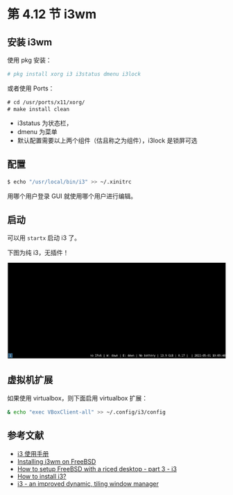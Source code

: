 # 第 4.12 节 i3wm

## 安装 i3wm

使用 pkg 安装：

```sh
# pkg install xorg i3 i3status dmenu i3lock
```

或者使用 Ports：

```
# cd /usr/ports/x11/xorg/
# make install clean
```

- i3status 为状态栏，
- dmenu 为菜单
- 默认配置需要以上两个组件（估且称之为组件），i3lock 是锁屏可选


## 配置

```sh
$ echo "/usr/local/bin/i3" >> ~/.xinitrc
```

用哪个用户登录 GUI 就使用哪个用户进行编辑。

## 启动

可以用 `startx` 启动 i3 了。

下图为纯 i3，无插件！

![i3 on freebsd](../.gitbook/assets/i3wm_preview.png)


## 虚拟机扩展

如果使用 virtualbox，则下面启用 virtualbox 扩展：

```sh
& echo "exec VBoxClient-all" >> ~/.config/i3/config
```

## 参考文献

- [i3 使用手册](https://www.freebsd.org/cgi/man.cgi?query=i3&apropos=0&sektion=1&manpath=freebsd-ports&format=html)
- [Installing i3wm on FreeBSD](http://bottlenix.wikidot.com/installing-i3wm)
- [How to setup FreeBSD with a riced desktop - part 3 - i3](https://unixsheikh.com/tutorials/how-to-setup-freebsd-with-a-riced-desktop-part-3-i3.html#xterm)
- [How to install i3?](https://forums.freebsd.org/threads/how-to-install-i3.62305/)
- [i3 - an improved	dynamic, tiling	window manager](https://www.freebsd.org/cgi/man.cgi?query=i3&apropos=0&sektion=1&manpath=freebsd-ports&format=html)
